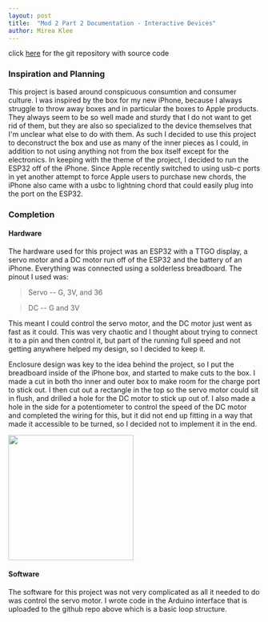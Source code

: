 ```yaml
---
layout: post
title:  "Mod 2 Part 2 Documentation - Interactive Devices"
author: Mirea Klee
---
```


click [here](https://github.com/miiklee/creative-embedded-systems-mod3.git) for the git repository with source code


### Inspiration and Planning
This project is based around conspicuous consumtion and consumer culture. I was inspired by the box for my new iPhone, because
I always struggle to throw away boxes and in particular the boxes to Apple products. They always seem to be so well made and sturdy
that I do not want to get rid of them, but they are also so specialized to the device themselves that I'm unclear what else to
do with them. As such I decided to use this project to deconstruct the box and use as many of the inner pieces as I could, in addition 
to not using anything not from the box itself except for the electronics. In keeping with the theme of the project, I decided to run
the ESP32 off of the iPhone. Since Apple recently switched to using usb-c ports in yet another attempt to force Apple users to purchase
new chords, the iPhone also came with a usbc to lightning chord that could easily plug into the port on the ESP32.


### Completion
#### Hardware
The hardware used for this project was an ESP32 with a TTGO display, a servo motor and a DC motor run off of the ESP32 and the battery
of an iPhone. Everything was connected using a solderless breadboard. The pinout I used was:

> Servo -- G, 3V, and 36

> DC -- G and 3V


This meant I could control the servo motor, and the DC motor just went as fast as it could. This was very chaotic and I thought
about trying to connect it to a pin and then control it, but part of the running full speed and not getting anywhere helped my
design, so I decided to keep it.

Enclosure design was key to the idea behind the project, so I put the breadboard inside of the iPhone box, and started to make cuts to the
box. I made a cut in both tho inner and outer box to make room for the charge port to stick out. I then cut out a rectangle in the top so the servo motor could sit in flush, and drilled a hole for the DC motor to stick up out of. I also made a hole in the side for a potentiometer to control the speed of the DC motor and completed the wiring for this, but it did not end up fitting in a way that made it accessible to be turned, so I decided not to implement it in the end. 

<img src= "https://photos.app.goo.gl/uRAVT74Xbcr1XzMR9" style= "width: 250px">


#### Software
The software for this project was not very complicated as all it needed to do was control the servo motor. I wrote code in the Arduino interface
that is uploaded to the github repo above which is a basic loop structure. 




